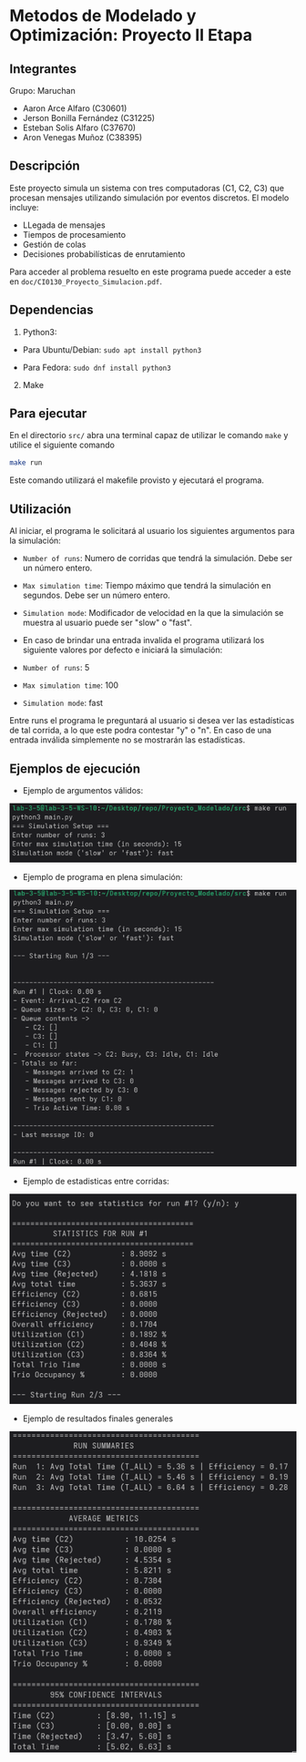 # Metodos de Modelado y Optimización: Proyecto II Etapa

## Integrantes

Grupo: Maruchan

- Aaron Arce Alfaro (C30601)
- Jerson Bonilla Fernández (C31225)
- Esteban Solis Alfaro (C37670)
- Aron Venegas Muñoz (C38395)

## Descripción

Este proyecto simula un sistema con tres computadoras (C1, C2, C3) que procesan mensajes utilizando simulación por eventos discretos. El modelo incluye:

- LLegada de mensajes
- Tiempos de procesamiento
- Gestión de colas
- Decisiones probabilísticas de enrutamiento

Para acceder al problema resuelto en este programa puede acceder a este en `doc/CI0130_Proyecto_Simulacion.pdf`.


## Dependencias

1. Python3:

- Para Ubuntu/Debian: `sudo apt install python3`

- Para Fedora: `sudo dnf install python3`

2. Make

## Para ejecutar

En el directorio `src/` abra una terminal capaz de utilizar le comando `make` y utilice el siguiente comando

```bash
make run
```

Este comando utilizará el makefile provisto y ejecutará el programa.

## Utilización

Al iniciar, el programa le solicitará al usuario los siguientes argumentos para la simulación:

- `Number of runs`: Numero de corridas que tendrá la simulación. Debe ser un número entero.

- `Max simulation time`: Tiempo máximo que tendrá la simulación en segundos. Debe ser un número entero.

- `Simulation mode`: Modificador de velocidad en la que la simulación se muestra al usuario puede ser "slow" o "fast".

- En caso de brindar una entrada invalida el programa utilizará los siguiente valores por defecto e iniciará la simulación:

- `Number of runs`: 5
- `Max simulation time`: 100
- `Simulation mode`: fast

Entre runs el programa le preguntará al usuario si desea ver las estadísticas de tal corrida, a lo que este podra contestar "y" o "n". En caso de una entrada inválida simplemente no se mostrarán las estadísticas.

## Ejemplos de ejecución

- Ejemplo de argumentos válidos:

![Argumentos validos](img/arguments.png)

- Ejemplo de programa en plena simulación:

![Execution](img/execution.png)

- Ejemplo de estadisticas entre corridas:

![Estadisticas](img/stats.png)

- Ejemplo de resultados finales generales

![Summary](img/summary.png)
